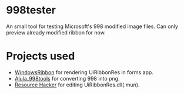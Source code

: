 # 998tester
An small tool for testing Microsoft's 998 modified image files. Can only preview already modified ribbon for now.

# Projects used
 - [WindowsRibbon](https://github.com/harborsiem/WindowsRibbon) for rendering UiRibbonRes in forms app.
 - [Alula_998tools](https://github.com/alula/998tools) for converting 998 into png.
 - [Resource Hacker](http://www.angusj.com/resourcehacker/) for editing UiRibbonRes.dll(.mun).
